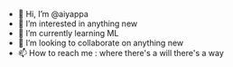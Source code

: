- 👋 Hi, I’m @aiyappa
- 👀 I’m interested in anything new
- 🌱 I’m currently learning ML
- 💞️ I’m looking to collaborate on anything new
- 📫 How to reach me : where there's a will there's a way

<!---
aiyappa/aiyappa is a ✨ special ✨ repository because its `README.md` (this file) appears on your GitHub profile.
You can click the Preview link to take a look at your changes.
--->
